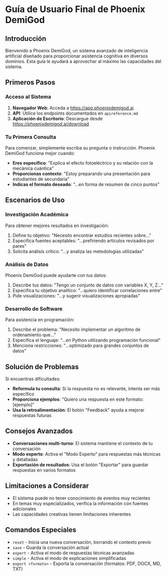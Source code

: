 # Guía de Usuario Final de Phoenix DemiGod

## Introducción

Bienvenido a Phoenix DemiGod, un sistema avanzado de inteligencia artificial diseñado para proporcionar asistencia cognitiva en diversos dominios. Esta guía le ayudará a aprovechar al máximo las capacidades del sistema.

## Primeros Pasos

### Acceso al Sistema

1. **Navegador Web**: Acceda a https://app.phoenixdemigod.ai
2. **API**: Utilice los endpoints documentados en `apireference.md`
3. **Aplicación de Escritorio**: Descargue desde https://phoenixdemigod.ai/download

### Tu Primera Consulta

Para comenzar, simplemente escriba su pregunta o instrucción. Phoenix DemiGod funciona mejor cuando:

- **Eres específico**: "Explica el efecto fotoeléctrico y su relación con la mecánica cuántica"
- **Proporcionas contexto**: "Estoy preparando una presentación para estudiantes de secundaria"
- **Indicas el formato deseado**: "...en forma de resumen de cinco puntos"

## Escenarios de Uso

### Investigación Académica

Para obtener mejores resultados en investigación:
1. Define tu objetivo: "Necesito encontrar estudios recientes sobre..."
2. Especifica fuentes aceptables: "...prefiriendo artículos revisados por pares"
3. Solicita análisis crítico: "...y analiza las metodologías utilizadas"

### Análisis de Datos

Phoenix DemiGod puede ayudarte con tus datos:
1. Describe tus datos: "Tengo un conjunto de datos con variables X, Y, Z..."
2. Especifica tu objetivo analítico: "...quiero identificar correlaciones entre"
3. Pide visualizaciones: "...y sugerir visualizaciones apropiadas"

### Desarrollo de Software

Para asistencia en programación:
1. Describe el problema: "Necesito implementar un algoritmo de ordenamiento que..."
2. Especifica el lenguaje: "...en Python utilizando programación funcional"
3. Menciona restricciones: "...optimizado para grandes conjuntos de datos"

## Solución de Problemas

Si encuentras dificultades:
- **Reformula tu consulta**: Si la respuesta no es relevante, intenta ser más específico
- **Proporciona ejemplos**: "Quiero una respuesta en este formato: [ejemplo]"
- **Usa la retroalimentación**: El botón "Feedback" ayuda a mejorar respuestas futuras

## Consejos Avanzados

- **Conversaciones multi-turno**: El sistema mantiene el contexto de tu conversación
- **Modo experto**: Activa el "Modo Experto" para respuestas más técnicas y detalladas
- **Exportación de resultados**: Usa el botón "Exportar" para guardar respuestas en varios formatos

## Limitaciones a Considerar

- El sistema puede no tener conocimiento de eventos muy recientes
- En temas muy especializados, verifica la información con fuentes adicionales
- Las capacidades creativas tienen limitaciones inherentes

## Comandos Especiales

- `reset` - Inicia una nueva conversación, borrando el contexto previo
- `save` - Guarda la conversación actual
- `expert` - Activa el modo de respuestas técnicas avanzadas
- `simple` - Activa el modo de explicaciones simplificadas
- `export <formato>` - Exporta la conversación (formatos: PDF, DOCX, MD, TXT)
